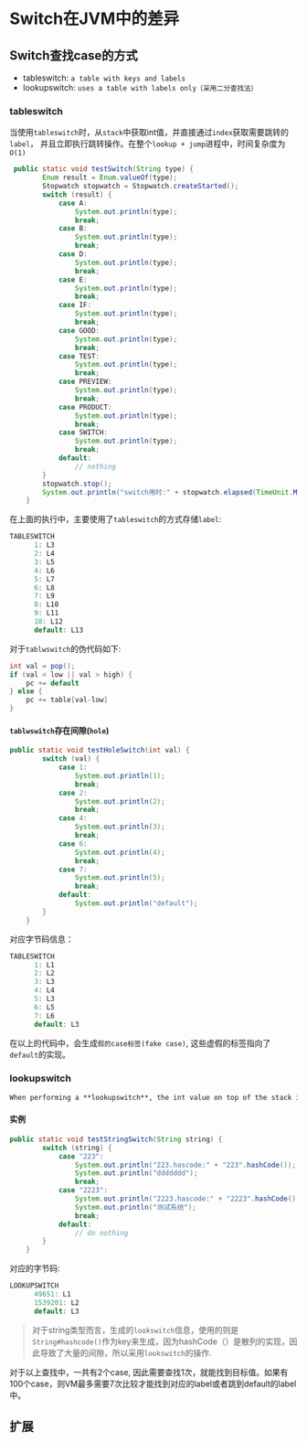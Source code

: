 # Switch在JVM中的差异

## Switch查找case的方式

- tableswitch: `a table with keys and labels`
- lookupswitch: `uses a table with labels only（采用二分查找法）`

### tableswitch

当使用`tableswitch`时，从`stack`中获取int值，并直接通过`index`获取需要跳转的`label`， 并且立即执行跳转操作。在整个`lookup + jump`进程中，时间复杂度为`O(1)`



```java
 public static void testSwitch(String type) {
        Enum result = Enum.valueOf(type);
        Stopwatch stopwatch = Stopwatch.createStarted();
        switch (result) {
            case A:
                System.out.println(type);
                break;
            case B:
                System.out.println(type);
                break;
            case D:
                System.out.println(type);
                break;
            case E:
                System.out.println(type);
                break;
            case IF:
                System.out.println(type);
                break;
            case GOOD:
                System.out.println(type);
                break;
            case TEST:
                System.out.println(type);
                break;
            case PREVIEW:
                System.out.println(type);
                break;
            case PRODUCT:
                System.out.println(type);
                break;
            case SWITCH:
                System.out.println(type);
                break;
            default:
                // nothing
        }
        stopwatch.stop();
        System.out.println("switch用时:" + stopwatch.elapsed(TimeUnit.MILLISECONDS));
    }
```

在上面的执行中，主要使用了`tableswitch`的方式存储`label`:

```java
TABLESWITCH
      1: L3
      2: L4
      3: L5
      4: L6
      5: L7
      6: L8
      7: L9
      8: L10
      9: L11
      10: L12
      default: L13
```

对于`tablwswitch`的伪代码如下:

```java
int val = pop();
if (val < low || val > high) {
    pc += default
} else {
    pc += table[val-low]
}
```

#### `tablwswitch`存在间隙(`hole`)

```java
public static void testHoleSwitch(int val) {
        switch (val) {
            case 1:
                System.out.println(1);
                break;
            case 2:
                System.out.println(2);
                break;
            case 4:
                System.out.println(3);
                break;
            case 6:
                System.out.println(4);
                break;
            case 7:
                System.out.println(5);
                break;
            default:
                System.out.println("default");
        }
    }
```

对应字节码信息：

```java
TABLESWITCH
      1: L1
      2: L2
      3: L3
      4: L4
      5: L3
      6: L5
      7: L6
      default: L3
```

在以上的代码中，会生成`假的case标签(fake case)`, 这些虚假的标签指向了`default`的实现。



### lookupswitch

```markdown
When performing a **lookupswitch**, the int value on top of the stack is compared against the keys in the table until a match is found and then the jump destination next to this key is used to perform the jump. Since a lookupswitch table always **must be sorted** so that keyX < keyY for every X < Y, `the whole lookup+jump process is a **O(log n)` operation** as the key will be searched using a binary search algorithm (it's not necessary to compare the int value against all possible keys to find a match or to determine that none of the keys matches). O(log n) is somewhat slower than O(1), yet it is still okay since many well known algorithms are O(log n) and these are usually considered fast; even O(n) or O(n * log n) is still considered a pretty good algorithm (slow/bad algorithms have O(n^2), O(n^3), or even worse).
```

#### 实例

```java
public static void testStringSwitch(String string) {
        switch (string) {
            case "223":
                System.out.println("223.hascode:" + "223".hashCode());
                System.out.println("ddddddd");
                break;
            case "2223":
                System.out.println("2223.hascode:" + "2223".hashCode());
                System.out.println("测试系统");
                break;
            default:
                // do nothing
        }
    }
```

对应的字节码:

```java
LOOKUPSWITCH
      49651: L1
      1539201: L2
      default: L3
```

> 对于string类型而言，生成的`lookswitch`信息，使用的则是`String#hashcode()`作为key来生成，因为hashCode（）是散列的实现，因此导致了大量的间隙，所以采用`lookswitch`的操作.

对于以上查找中，一共有2个case, 因此需要查找1次，就能找到目标值。如果有100个case，则VM最多需要7次比较才能找到对应的label或者跳到default的label中。



## 扩展

